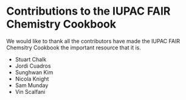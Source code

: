 # Contributions to the IUPAC FAIR Chemistry Cookbook

We would like to thank all the contributors have made the IUPAC FAIR Chemsitry Cookbook the important resource that it is.

- Stuart Chalk
- Jordi Cuadros
- Sunghwan Kim
- Nicola Knight
- Sam Munday
- Vin Scalfani